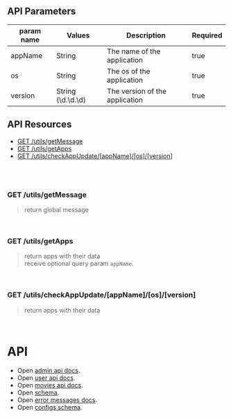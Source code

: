 ## API Parameters

| param name | Values            | Description                    | Required |
|------------|-------------------|--------------------------------|----------|
| appName    | String            | The name of the application    | true     |
| os         | String            | The os of the application      | true     |
| version    | String (\d.\d.\d) | The version of the application | true     |


## API Resources

- [GET /utils/getMessage](#get-utilsgetmessage)
- [GET /utils/getApps](#get-utilsgetapps)
- [GET /utils/checkAppUpdate/[appName]/[os]/[version]](#get-utilscheckappupdateappnameosversion)

<br />
<br />


### GET /utils/getMessage
> return global message

<br />


### GET /utils/getApps
> return apps with their data <br />
> receive optional query param `appName`.

<br />


### GET /utils/checkAppUpdate/[appName]/[os]/[version]
> return apps with their data <br />

<br />


# API
- Open [admin api docs](API.ADMIN.README.md).
- Open [user api docs](API.USER.README.md).
- Open [movies api docs](API.MOVIES.README.md).
- Open [schema](SCHEMA.README.md).
- Open [error messages docs](ERRORMESSAGE.README.md).
- Open [configs schema](CONFIGS.README.md).